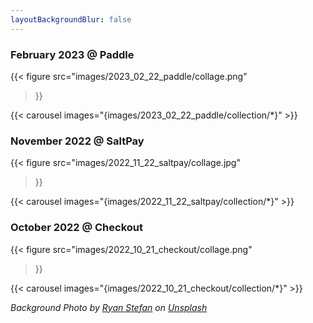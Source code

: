 ```yaml
---
layoutBackgroundBlur: false
---
```


### February 2023 @ Paddle

{{< figure
    src="images/2023_02_22_paddle/collage.png"
>}}

{{< carousel images="{images/2023_02_22_paddle/collection/*}" >}}

### November 2022 @ SaltPay

{{< figure
    src="images/2022_11_22_saltpay/collage.jpg"
>}}

{{< carousel images="{images/2022_11_22_saltpay/collection/*}" >}}

### October 2022 @ Checkout

{{< figure
    src="images/2022_10_21_checkout/collage.png"
>}}

{{< carousel images="{images/2022_10_21_checkout/collection/*}" >}}

*Background Photo by <a href="https://unsplash.com/@ryanstefan?utm_source=unsplash&utm_medium=referral&utm_content=creditCopyText">Ryan Stefan</a> on <a href="https://unsplash.com/photos/kZmZdsYGoDY?utm_source=unsplash&utm_medium=referral&utm_content=creditCopyText">Unsplash</a>*